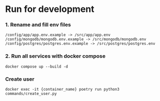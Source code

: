 # Run for development

### 1. Rename and fill env files
    /config/app/app.env.example -> /src/app/app.env
    /config/mongodb/mongodb.env.example -> /src/mongodb/mongodb.env
    /config/postgres/postgres.env.example -> /src/postgres/postgres.env

### 2. Run all services with docker compose
    docker compose up --build -d

### Create user
    docker exec -it {container_name} poetry run python3 commands/create_user.py

